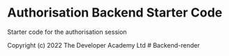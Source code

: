 # Authorisation Backend Starter Code

Starter code for the authorisation session
 
Copyright (c) 2022 The Developer Academy Ltd
#   B a c k e n d - r e n d e r  
 